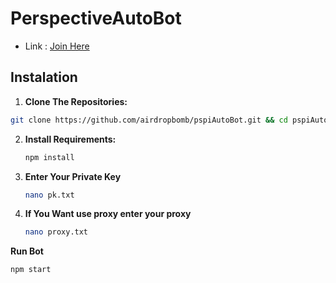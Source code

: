 # PerspectiveAutoBot

- Link : [Join Here](https://app.perspectiveai.xyz/?ref=OWZiYzc2NmEtOGZjZC00NjhjLTk3ZDEtOTE3YjU5ZmIwMDAw)

## Instalation

1. **Clone The Repositories:**
```bash
git clone https://github.com/airdropbomb/pspiAutoBot.git && cd pspiAutoBot
```

2. **Install Requirements:**
   ```bash
   npm install
   ```
3. **Enter Your Private Key**
   ```bash
   nano pk.txt
   ```
4. **If You Want use proxy enter your proxy**
   ```bash
   nano proxy.txt
   ```
**Run Bot**
   ```bash
   npm start
   ```
